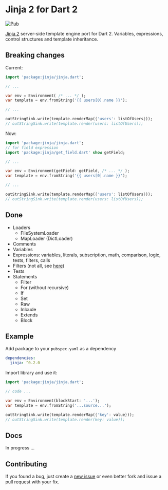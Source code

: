 # Jinja 2 for Dart 2

[![Pub](https://img.shields.io/pub/v/jinja.svg)](https://pub.dartlang.org/packages/jinja)

[Jinja 2](http://jinja.pocoo.org/) server-side template engine port for Dart 2. Variables, expressions, control structures and template inheritance.

Breaking changes
----------------
Current:
```dart
import 'package:jinja/jinja.dart';

// ...

var env = Environment( /* ... */ );
var template = env.fromString('{{ users[0].name }}');

// ...

outStringSink.write(template.renderMap({'users': listOfUsers}));
// outStringSink.write(template.render(users: listOfUsers));
```

Now:
```dart
import 'package:jinja/jinja.dart';
// for field expression
import 'package:jinja/get_field.dart' show getField;

// ...

var env = Environment(getField: getField, /* ... */ );
var template = env.fromString('{{ users[0].name }}');

// ...

outStringSink.write(template.renderMap({'users': listOfUsers}));
// outStringSink.write(template.render(users: listOfUsers));
```

Done
----
- Loaders
  - FileSystemLoader
  - MapLoader (DictLoader)
- Comments
- Variables
- Expressions: variables, literals, subscription, math, comparison, logic, tests, filters, calls
- Filters (not all, see [here][filters])
- Tests
- Statements
  - Filter
  - For (without recursive)
  - If
  - Set
  - Raw
  - Inlcude
  - Extends
  - Block

Example
-------
Add package to your `pubspec.yaml` as a dependency

```yaml
dependencies:
  jinja: ^0.2.0
```

Import library and use it:

```dart
import 'package:jinja/jinja.dart';

// code ...

var env = Environment(blockStart: '...');
var template = env.fromString('...source...');

outStringSink.write(template.renderMap({'key': value}));
// outStringSink.write(template.render(key: value));
```

Docs
----
In progress ...

Contributing
------------
If you found a bug, just create a [new issue][new_issue] or even better fork
and issue a pull request with your fix.

[filters]: https://github.com/ykmnkmi/dart-jinja/blob/master/lib/src/filters.dart
[new_issue]: https://github.com/ykmnkmi/dart-jinja/issues/new